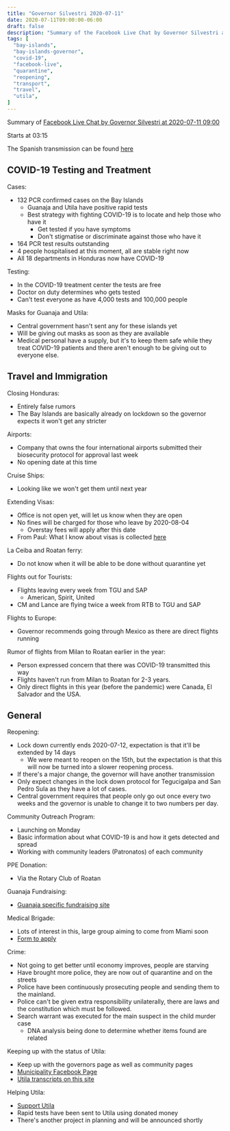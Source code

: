 ```yaml
---
title: "Governor Silvestri 2020-07-11"
date: 2020-07-11T09:00:00-06:00
draft: false
description: "Summary of the Facebook Live Chat by Governor Silvestri at 2020-07-11 09:00"
tags: [
  "bay-islands",
  "bay-islands-governor",
  "covid-19",
  "facebook-live",
  "quarantine",
  "reopening",
  "transport",
  "travel",
  "utila",
]
---
```


Summary of [Facebook Live Chat by Governor Silvestri at 2020-07-11
09:00](https://www.facebook.com/gobernacionislas/videos/280639766706106)

Starts at 03:15

The Spanish transmission can be found
[here](https://www.facebook.com/gobernacionislas/videos/197383965044697/)

COVID-19 Testing and Treatment
------------------------------

Cases:
* 132 PCR confirmed cases on the Bay Islands
  * Guanaja and Utila have positive rapid tests
  * Best strategy with fighting COVID-19 is to locate and help those who have it
    * Get tested if you have symptoms
    * Don't stigmatise or discriminate against those who have it
* 164 PCR test results outstanding
* 4 people hospitalised at this moment, all are stable right now
* All 18 departments in Honduras now have COVID-19

Testing:
* In the COVID-19 treatment center the tests are free
* Doctor on duty determines who gets tested
* Can't test everyone as have 4,000 tests and 100,000 people

Masks for Guanaja and Utila:
* Central government hasn't sent any for these islands yet
* Will be giving out masks as soon as they are available
* Medical personal have a supply, but it's to keep them safe while they treat
  COVID-19 patients and there aren't enough to be giving out to everyone else.

Travel and Immigration
----------------------

Closing Honduras:
* Entirely false rumors
* The Bay Islands are basically already on lockdown so the governor expects it
  won't get any stricter

Airports:
* Company that owns the four international airports submitted their biosecurity
  protocol for approval last week
* No opening date at this time

Cruise Ships:
* Looking like we won't get them until next year

Extending Visas:
* Office is not open yet, will let us know when they are open
* No fines will be charged for those who leave by 2020-08-04
  * Overstay fees will apply after this date
* From Paul: What I know about visas is collected
  [here](https://hn.otoh.org/visa/)

La Ceiba and Roatan ferry:
* Do not know when it will be able to be done without quarantine yet

Flights out for Tourists:
* Flights leaving every week from TGU and SAP
  * American, Spirit, United
* CM and Lance are flying twice a week from RTB to TGU and SAP

Flights to Europe:
* Governor recommends going through Mexico as there are direct flights running

Rumor of flights from Milan to Roatan earlier in the year:
* Person expressed concern that there was COVID-19 transmitted this way
* Flights haven't run from Milan to Roatan for 2-3 years.
* Only direct flights in this year (before the pandemic) were Canada, El
  Salvador and the USA.

General
-------

Reopening:
* Lock down currently ends 2020-07-12, expectation is that it'll be extended by
  14 days
  * We were meant to reopen on the 15th, but the expectation is that this will
    now be turned into a slower reopening process.
* If there's a major change, the governor will have another transmission
* Only expect changes in the lock down protocol for Tegucigalpa and San Pedro
  Sula as they have a lot of cases.
* Central government requires that people only go out once every two weeks and
  the governor is unable to change it to two numbers per day.

Community Outreach Program:
* Launching on Monday
* Basic information about what COVID-19 is and how it gets detected and spread
* Working with community leaders (Patronatos) of each community

PPE Donation:
* Via the Rotary Club of Roatan

Guanaja Fundraising:
* [Guanaja specific fundraising
  site](https://www.gofundme.com/f/guanaja-covid-10-relief-fund)

Medical Brigade:
* Lots of interest in this, large group aiming to come from Miami soon
* [Form to apply](https://forms.gle/ja8CtoHGA1Dx3JgaA)

Crime:
* Not going to get better until economy improves, people are starving
* Have brought more police, they are now out of quarantine and on the streets
* Police have been continuously prosecuting people and sending them to the
  mainland.
* Police can't be given extra responsibility unilaterally, there are laws and
  the constitution which must be followed.
* Search warrant was executed for the main suspect in the child murder case
  * DNA analysis being done to determine whether items found are related

Keeping up with the status of Utila:
* Keep up with the governors page as well as community pages
* [Municipality Facebook
  Page](https://www.facebook.com/pg/Municipalidad-de-Utila-328195770717532/)
* [Utila transcripts on this site](https://hn.otoh.org/tags/utila-mayor/)

Helping Utila:
* [Support Utila](http://www.supportutila.org/)
* Rapid tests have been sent to Utila using donated money
* There's another project in planning and will be announced shortly
